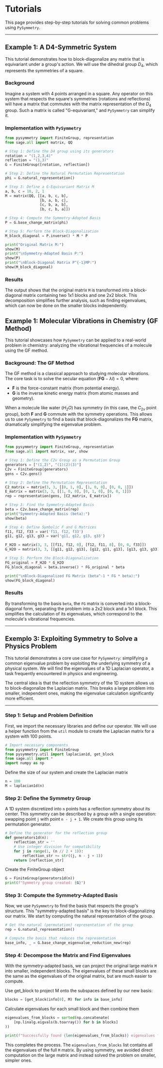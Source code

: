 # Tutorials

This page provides step-by-step tutorials for solving common problems using `PySymmetry`.

---


## Example 1: A D4-Symmetric System

This tutorial demonstrates how to block-diagonalize any matrix that is equivariant under a group's action. We will use the dihedral group $D_4$, which represents the symmetries of a square.

### Background

Imagine a system with 4 points arranged in a square. Any operator on this system that respects the square's symmetries (rotations and reflections) will have a matrix that commutes with the matrix representation of the $D_4$ group. Such a matrix is called "G-equivariant," and `PySymmetry` can simplify it.

### Implementation with `PySymmetry`

```python
from pysymmetry import FiniteGroup, representation
from sage.all import matrix, QQ

# Step 1: Define the D4 group using its generators
rotation = "(1,2,3,4)"
reflection = "(1,3)"
G = FiniteGroup([rotation, reflection])

# Step 2: Define the Natural Permutation Representation
phi = G.natural_representation()

# Step 3: Define a G-Equivariant Matrix M
a, b, c = 10, 2, 1
M = matrix(QQ, [[a, b, c, b],
                [b, a, b, c],
                [c, b, a, b],
                [b, c, b, a]])

# Step 4: Compute the Symmetry-Adapted Basis
P = G.base_change_matrix(phi)

# Step 5: Perform the Block-Diagonalization
M_block_diagonal = P.inverse() * M * P

print("Original Matrix M:")
show(M)
print("\nSymmetry-Adapted Basis P:")
show(P)
print("\nBlock-Diagonal Matrix P^{-1}MP:")
show(M_block_diagonal)
```

### Results

The output shows that the original matrix `M` is transformed into a block-diagonal matrix containing two 1x1 blocks and one 2x2 block. This decomposition simplifies further analysis, such as finding eigenvalues, which can now be done on the smaller blocks independently.


## Example 1: Molecular Vibrations in Chemistry (GF Method)

This tutorial showcases how `PySymmetry` can be applied to a real-world problem in chemistry: analyzing the vibrational frequencies of a molecule using the GF method.

### Background: The GF Method

The GF method is a classical approach to studying molecular vibrations. The core task is to solve the secular equation $(\mathbf{FG}-\lambda I) = 0$, where:

- **F** is the force-constant matrix (from potential energy).
- **G** is the inverse kinetic energy matrix (from atomic masses and geometry).

When a molecule like water ($H_2O$) has symmetry (in this case, the $C_{2v}$ point group), both **F** and **G** commute with the symmetry operations. This allows us to use `PySymmetry` to find a basis that block-diagonalizes the **FG** matrix, dramatically simplifying the eigenvalue problem.

### Implementation with `PySymmetry`

```python
from pysymmetry import FiniteGroup, representation
from sage.all import matrix, var, show

# Step 1: Define the C2v Group as a Permutation Group
generators = ["(1,2)", "(1)(2)(3)"]
C2v = FiniteGroup(generators)
gens = C2v.gens()

# Step 2: Define the Permutation Representation
C2_matrix = matrix(3, 3, [[0, 1, 0], [1, 0, 0], [0, 0, 1]])
E_matrix = matrix(3, 3, [[1, 0, 0], [0, 1, 0], [0, 0, 1]])
rep = representation(gens, [C2_matrix, E_matrix])

# Step 3: Find the Symmetry-Adapted Basis
beta = C2v.base_change_matrix(rep)
print("Symmetry-Adapted Basis (beta):")
show(beta)

# Step 4: Define Symbolic F and G Matrices
f11, f12, f33 = var('f11, f12, f33')
g11, g12, g13, g33 = var('g11, g12, g13, g33')

F_H2O = matrix(3, 3, [[f11, f12, 0], [f12, f11, 0], [0, 0, f33]])
G_H2O = matrix(3, 3, [[g11, g12, g13], [g12, g11, g13], [g13, g13, g33]])

# Step 5: Perform the Block-Diagonalization
FG_original = F_H2O * G_H2O
FG_block_diagonal = beta.inverse() * FG_original * beta

print("\nBlock-Diagonalized FG Matrix (beta^-1 * FG * beta):")
show(FG_block_diagonal)
```

### Results

By transforming to the basis `beta`, the `FG` matrix is converted into a block-diagonal form, separating the problem into a 2x2 block and a 1x1 block. This simplifies the calculation of its eigenvalues, which correspond to the molecule's vibrational frequencies.

---



## Exemplo 3: Exploiting Symmetry to Solve a Physics Problem

This tutorial demonstrates a core use case for `PySymmetry`: simplifying a common eigenvalue problem by exploiting the underlying symmetry of a physical system. We will find the eigenvalues of a 1D Laplacian operator, a task frequently encountered in physics and engineering.

The central idea is that the reflection symmetry of the 1D system allows us to block-diagonalize the Laplacian matrix. This breaks a large problem into smaller, independent ones, making the eigenvalue calculation significantly more efficient.

---

### Step 1: Setup and Problem Definition

First, we import the necessary libraries and define our operator. We will use a helper function from the `util` module to create the Laplacian matrix for a system with 100 points.

```python
# Import necessary components
from pysymmetry import FiniteGroup
from pysymmetry.util import laplacian1d, get_block
from sage.all import *
import numpy as np
```
Define the size of our system and create the Laplacian matrix

```python
n = 100
M = laplacian1d(n)
```


### Step 2: Define the Symmetry Group

A 1D system discretized into `n` points has a reflection symmetry about its center. This symmetry can be described by a group with a single operation: swapping point `j` with point `n - j + 1`. We create this group using its permutation generator.

```python
# Define the generator for the reflection group
def generators1d(n):
    reflection_str = ''
    # Use integer division for compatibility
    for j in range(1, (n // 2 + 1)):
        reflection_str += str((j, n - j + 1))
    return [reflection_str]
```

Create the FiniteGroup object
```python
G = FiniteGroup(generators1d(n))
print(f"Symmetry group created: {G}")
```

### Step 3: Compute the Symmetry-Adapted Basis

Now, we use `PySymmetry` to find the basis that respects the group's structure. This "symmetry-adapted basis" is the key to block-diagonalizing our matrix. We start by computing the natural representation of the group.

```python
# Get the natural (permutation) representation of the group
rep = G.natural_representation()

# Compute the basis that reduces the representation
base_info, _ = G.base_change_eigenvalue_reduction_new(rep)
```

### Step 4: Decompose the Matrix and Find Eigenvalues

With the symmetry-adapted basis, we can project the original large matrix `M` into smaller, independent blocks. The eigenvalues of these small blocks are the same as the eigenvalues of the original matrix, but are much easier to compute.

Use get_block to project M onto the subspaces defined by our new basis:
```python
blocks = [get_block(info[0], M) for info in base_info]
```

Calculate eigenvalues for each small block and then combine them
```python
eigenvalues_from_blocks = sorted(np.concatenate(
    [np.linalg.eigvals(b.toarray()) for b in blocks]
))

print(f"Successfully found {len(eigenvalues_from_blocks)} eigenvalues from the decomposed blocks.")
```

This completes the process. The `eigenvalues_from_blocks` list contains all the eigenvalues of the full `M` matrix. By using symmetry, we avoided direct computation on the large matrix and instead solved the problem on smaller, simpler ones.

